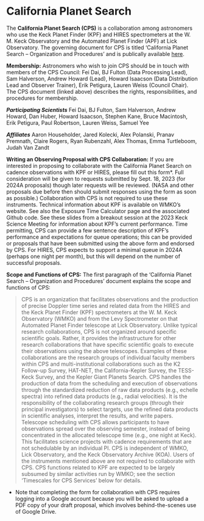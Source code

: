 # California Planet Search

The **California Planet Search (CPS)** is a collaboration among astronomers who use the Keck Planet Finder (KPF) and HIRES spectrometers at the W. M. Keck Observatory and the Automated Planet Finder (APF) at Lick Observatory.  The governing document for CPS is titled ‘California Planet Search – Organization and Procedures’ and is publically available [here](pdf/CPS-Organization-and-Procedures.pdf).

**Membership:** Astronomers who wish to join CPS should be in touch with members of the CPS Council: Fei Dai, BJ Fulton (Data Processing Lead), Sam Halverson, Andrew Howard (Lead), Howard Isaacson (Data Distribution Lead and Observer Trainer), Erik Petigura, Lauren Weiss (Council Chair).  The CPS document (linked above) describes the rights, responsibilities, and procedures for membership.

***Participating Scientists***
Fei Dai, BJ Fulton, Sam Halverson, Andrew Howard, Dan Huber, Howard Isaacson, Stephen Kane, Bruce Macintosh, Erik Petigura, Paul Robertson, Lauren Weiss, Samuel Yee

***Affiliates***
Aaron Householder, Jared Kolecki, Alex Polanski, Pranav Premnath, Claire Rogers, Ryan Rubenzahl, Alex Thomas, Emma Turtleboom, Judah Van Zandt

**Writing an Observing Proposal with CPS Collaboration:** If you are interested in proposing to collaborate with the California Planet Search on cadence observations with KPF or HIRES, please fill out this form*. Full consideration will be given to requests submitted by Sept. 18, 2023 (for 2024A proposals) though later requests will be reviewed.  (NASA and other proposals due before then should submit responses using the form as soon as possible.)  Collaboration with CPS is not required to use these instruments.  Technical information about KPF is available on WMKO’s website. See also the Exposure Time Calculator page and the associated Github code.  See these slides from a breakout session at the 2023 Keck Science Meeting for information about KPF’s current performance.  Time permitting, CPS can provide a few sentence description of KPF’s performance and expectations for queue operations; this can be provided or proposals that have been submitted using the above form and endorsed by CPS.  For HIRES, CPS expects to support a minimal queue in 2024A (perhaps one night per month), but this will depend on the number of successful proposals.

**Scope and Functions of CPS:** The first paragraph of the ‘California Planet Search – Organization and Procedures’ document explains the scope and functions of CPS:

> CPS is an organization that facilitates observations and the production of precise Doppler time series and related data from the HIRES and the Keck Planet Finder (KPF) spectrometers at the W. M. Keck Observatory (WMKO) and from the Levy Spectrometer on that Automated Planet Finder telescope at Lick Observatory. Unlike typical research collaborations, CPS is not organized around specific scientific goals. Rather, it provides the infrastructure for other research collaborations that have specific scientific goals to execute their observations using the above telescopes. Examples of these collaborations are the research groups of individual faculty members within CPS and multi-institutional collaborations such as the K2 Follow-up Survey, HAT-NET, the California-Kepler Survey, the TESS-Keck Survey, and the Kepler Giant Planets Search. CPS handles the production of data from the scheduling and execution of observations through the standardized reduction of raw data products (e.g., echelle spectra) into refined data products (e.g., radial velocities). It is the responsibility of the collaborating research groups (through their principal investigators) to select targets, use the refined data products in scientific analyses, interpret the results, and write papers. Telescope scheduling with CPS allows participants to have observations spread over the observing semester, instead of being concentrated in the allocated telescope time (e.g., one night at Keck). This facilitates science projects with cadence requirements that are not schedulable by an individual PI. CPS is independent of WMKO, Lick Observatory, and the Keck Observatory Archive (KOA). Users of the instruments mentioned above are not required to collaborate with CPS. CPS functions related to KPF are expected to be largely subsumed by similar activities run by WMKO; see the section ‘Timescales for CPS Services’ below for details.

* Note that completing the form for collaboration with CPS requires logging into a Google account because you will be asked to upload a PDF copy of your draft proposal, which involves behind-the-scenes use of Google Drive.
